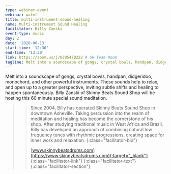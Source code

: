 ```yaml
---
type: webinar-event
webinar: watmf
title: multi-instrument-sound-healing
name: Multi-instrument Sound Healing
facilitator: Billy Zanski
event-type: music
day: 2
date: '2020-06-13'
start-time: '12:30'
end-time: '13:30'
link: https://zoom.us/j/8285470222 # SH Team Room
tagline: Melt into a soundscape of gongs, crystal bowls, handpan, didgeridoo, monochord, and other powerful instruments.  These sounds help to relax, and open up to a greater perspective, inviting subtle shifts and healing to happen spontaneously.
---
```


Melt into a soundscape of gongs, crystal bowls, handpan, didgeridoo, monochord, and other powerful instruments.  These sounds help to relax, and open up to a greater perspective, inviting subtle shifts and healing to happen spontaneously.  Billy Zanski of Skinny Beats Sound Shop will be hosting this 60 minute special sound meditation.

> > Since 2004, Billy has operated Skinny Beats Sound Shop in downtown Asheville. Taking percussion into the realm of meditation and healing has become the cornerstone of his shop. After studying traditional music in West Africa and Brazil, Billy has developed an approach of combining natural low frequency tones with rhythmic progressions, creating space for inner work and relaxation.
> > {:class="facilitator-bio"}
> >
> > [www.skinnybeatsdrums.com](https://www.skinnybeatsdrums.com){:target="_blank"}
> > {:class="facilitator-link"}
> {:class="facilitator-text"}
{:class="facilitator-section"}
